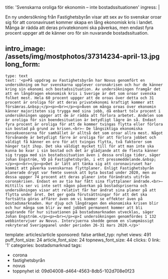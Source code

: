 title: 'Svenskarna oroliga för ekonomin – inte bostadssituationen'
ingress: |
  <p>En ny undersökning från Fastighetsbyrån visar att sex av tio svenskar oroar sig för att coronaviruset kommer skapa en lång ekonomisk kris i landet. Många är rädda att deras privatekonomi ska påverkas, men endast fyra procent uppger att de känner oro för sin nuvarande bostadssituation.
  </p>
  
intro_image: /assets/img/mostphotos/37314234-april-13.jpg
long_form:
  -
    type: text
    text: '<p>På uppdrag av Fastighetsbyrån har Novus genomfört en undersökning om hur svenskarna upplever coronakrisen och hur de känner kring sin ekonomi och bostadssituation. Av undersökningen framgår det att en långdragen ekonomisk kris i Sverige är det som oroar svenska folket mest. Hela 60 procent uppger att de oroas över detta och 31 procent är oroliga för att deras privatekonomi kraftigt kommer att försämras.&nbsp;</p><p><br></p><p>Även om många oroas över ekonomin känner majoriteten sig trygga med sina jobb, då enbart tolv procent i undersökningen uppger att de är rädda att förlora arbetet. Andelen som är oroliga för sin boendesituation är betydligt lägre än så. Endast fyra procent är oroliga för att de kommer tvingas flytta eller förlora sin bostad på grund av krisen.<br>– De långsiktiga ekonomiska konsekvenserna för samhället är alltså det som oroar allra mest. Något förvånande är betydligt färre är oroliga för att förlora jobbet och väldigt få känner en oro för att tvingas flytta, två faktorer som hänger tajt ihop. Det ska väldigt mycket till för att man inte ska kunna bo kvar i sin bostad och det är glädjande att de flesta känner sig trygga med sin bostadssituation även i dessa oroliga tider, säger Johan Engström, VD på Fastighetsbyrån, i ett pressmeddelande.&nbsp;</p><p><br></p><p>Det är lätt att tänka sig att coronaviruset har kommit att påverka svenskarnas flyttplaner. Enligt Fastighetsbyrån planerade drygt var femte svensk att byta bostad under 2020, men av dessa uppger 74 procent att deras planer inte förändrats utifrån coronakrisen. Endast en av tio har fått sina flyttplaner ändrade.<br>– Hittills ser vi inte sett någon påverkan på bostadspriserna och undersökningen visar att relativt får har ändrat sina planer på att flytta under året. Det ger goda förutsättningar för att det ska fortsätta göras affärer även om vi kommer se effekter även på bostadsmarknaden. Hur djup och långdragen den ekonomiska krisen blir och hur många som blir av med jobbet permanent kommer att bli avgörande för hur situationen på bostadsmarknaden utvecklas, säger Johan Engström.</p><p><br></p><p>I undersökningen genomfördes 1 132 webbintervjuer av Novus. Intervjuerna skedde genom en slumpmässigt rekryterad Sverigepanel under perioden 26-31 mars 2020.</p>'
template: articles/article
sponsored: false
artikel_typ: nyhet
views: 491
puff_font_size: 24
article_font_size: 24
topnews_font_size: 44
clicks: 0
link: '1'
categories: bostadsmarknad
tags:
  - corona
  - fastighetsbyrån
  - novus
  - toppnyhet
id: 09d04008-d464-4563-8db5-102d708e0f23
